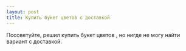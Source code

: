 ```yaml
---
layout: post 
title: Купить букет цветов с доставкой 
--- 
```

Посоветуйте, решил купить букет цветов , но нигде не могу найти вариант с доставкой.